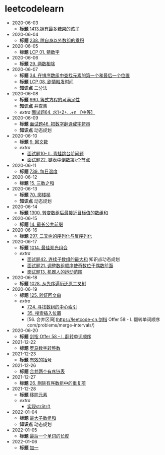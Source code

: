 # leetcodelearn
* 2020-06-03
    * **标题** [1413.拥有最多糖果的孩子](https://leetcode-cn.com/problems/kids-with-the-greatest-number-of-candies/) 
* 2020-06-04
    * **标题** [238. 除自身以外数组的乘积](https://leetcode-cn.com/problems/product-of-array-except-self/)
* 2020-06-05
    * **标题** [LCP 01. 猜数字](https://leetcode-cn.com/problems/guess-numbers/)
* 2020-06-06
    * **标题** [29. 两数相除](https://leetcode-cn.com/problems/divide-two-integers/)
* 2020-06-07
    * **标题** [34. 在排序数组中查找元素的第一个和最后一个位置](https://leetcode-cn.com/problems/find-first-and-last-position-of-element-in-sorted-array/)
    * **标题** [LCP 08. 剧情触发时间](https://leetcode-cn.com/problems/ju-qing-hong-fa-shi-jian/)
    * **知识点** 二分法
* 2020-06-08
    * **标题** [990. 等式方程的可满足性](https://leetcode-cn.com/problems/satisfiability-of-equality-equations/)
    * **知识点** 并查集
    * _extra_ [面试题64. 求1+2+…+n 【中等】](https://leetcode-cn.com/problems/qiu-12n-lcof/)
* 2020-06-09
    * **标题** [面试题46. 把数字翻译成字符串](https://leetcode-cn.com/problems/ba-shu-zi-fan-yi-cheng-zi-fu-chuan-lcof/)
    * **知识点** 动态规划
* 2020-06-10
    * **标题** [9. 回文数](https://leetcode-cn.com/problems/palindrome-number)
    * _extra_   
        * [面试题10- II. 青蛙跳台阶问题](https://leetcode-cn.com/problems/qing-wa-tiao-tai-jie-wen-ti-lcof/)
        * [面试题22. 链表中倒数第k个节点](https://leetcode-cn.com/problems/lian-biao-zhong-dao-shu-di-kge-jie-dian-lcof/)
* 2020-06-11
    * **标题** [739. 每日温度](https://leetcode-cn.com/problems/daily-temperatures/) 
* 2020-06-12
    * **标题** [15. 三数之和](https://leetcode-cn.com/problems/3sum/)
* 2020-06-13
    * **标题** [70. 爬楼梯](https://leetcode-cn.com/problems/climbing-stairs/)
    * **知识点** 动态规划
* 2020-06-14
    * **标题** [1300. 转变数组后最接近目标值的数组和](https://leetcode-cn.com/problems/sum-of-mutated-array-closest-to-target/)
* 2020-06-15
    * **标题** [14. 最长公共前缀](https://leetcode-cn.com/problems/longest-common-prefix/)
* 2020-06-16
    * **标题** [297. 二叉树的序列化与反序列化](https://leetcode-cn.com/problems/serialize-and-deserialize-binary-tree/)
* 2020-06-17
    * **标题** [1014. 最佳观光组合](https://leetcode-cn.com/problems/best-sightseeing-pair/)
    * _extra_
        * [面试题42. 连续子数组的最大和](https://leetcode-cn.com/problems/lian-xu-zi-shu-zu-de-zui-da-he-lcof/) 知识点动态规划
        * [面试题21. 调整数组顺序使奇数位于偶数前面](https://leetcode-cn.com/problems/diao-zheng-shu-zu-shun-xu-shi-qi-shu-wei-yu-ou-shu-qian-mian-lcof/)
        * [面试题13. 机器人的运动范围](https://leetcode-cn.com/problems/ji-qi-ren-de-yun-dong-fan-wei-lcof/)
* 2020-06-18
    * **标题** [1028. 从先序遍历还原二叉树](https://leetcode-cn.com/problems/recover-a-tree-from-preorder-traversal/)
* 2020-06-19
    * **标题** [125. 验证回文串](https://leetcode-cn.com/problems/valid-palindrome/)
    * _extra_  
        * [724. 寻找数组的中心索引](https://leetcode-cn.com/problems/find-pivot-index/)
        * [35. 搜索插入位置](https://leetcode-cn.com/problems/search-insert-position/)
        * [56. 合并区间](https://leetcode-cn.剑指 Offer 58 - I. 翻转单词顺序com/problems/merge-intervals/)
* 2020-06-20
    * **标题** [剑指 Offer 58 - I. 翻转单词顺序](https://leetcode-cn.com/problems/fan-zhuan-dan-ci-shun-xu-lcof)
* 2021-12-22
    * **标题** [罗马数字转整数](https://leetcode-cn.com/problems/roman-to-integer/)
* 2021-12-23
    * **标题** [有效的括号](https://leetcode-cn.com/problems/valid-parentheses/)
* 2021-12-26
    * **标题** [合并两个有序链表](https://leetcode-cn.com/problems/merge-two-sorted-lists/)
* 2021-12-27
    * **标题** [26. 删除有序数组中的重复项](https://leetcode-cn.com/problems/remove-duplicates-from-sorted-array/)
* 2021-12-28
    * **标题** [移除元素](https://leetcode-cn.com/problems/remove-element)
    * _extra_ 
        * [实现strStr()](https://leetcode-cn.com/problems/implement-strstr/)
* 2022-01-04
    * **标题** [最大子数组和](https://leetcode-cn.com/problems/maximum-subarray/)
    * **知识点** 动态规划
* 2022-01-05
    * **标题** [最后一个单词的长度](https://leetcode-cn.com/problems/length-of-last-word/)
* 2022-01-06
    * **标题** [加一](https://leetcode-cn.com/problems/plus-one/)
    